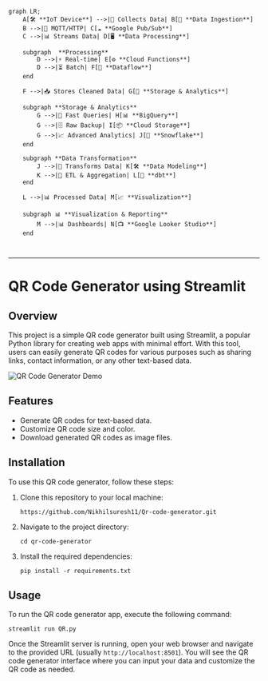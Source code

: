 ```mermaid
graph LR;
    A[🛠️ **IoT Device**] -->|📡 Collects Data| B[🔗 **Data Ingestion**]
    B -->|📨 MQTT/HTTP| C[☁️ **Google Pub/Sub**]
    C -->|📊 Streams Data| D[🖥️ **Data Processing**]

    subgraph  **Processing**
        D -->|⚡ Real-time| E[⚙️ **Cloud Functions**]
        D -->|⏳ Batch| F[🔄 **Dataflow**]
    end

    F -->|📥 Stores Cleaned Data| G[📂 **Storage & Analytics**]

    subgraph **Storage & Analytics**
        G -->|🚀 Fast Queries| H[📊 **BigQuery**]
        G -->|🗄️ Raw Backup| I[📦 **Cloud Storage**]
        G -->|📈 Advanced Analytics| J[📑 **Snowflake**]
    end

    subgraph **Data Transformation**
        J -->|🔄 Transforms Data| K[🛠️ **Data Modeling**]
        K -->|🔀 ETL & Aggregation| L[🔧 **dbt**]
    end

    L -->|📊 Processed Data| M[📈 **Visualization**]
    
    subgraph 📊 **Visualization & Reporting**
        M -->|📊 Dashboards| N[📺 **Google Looker Studio**]
    end



```






















---

# QR Code Generator using Streamlit

## Overview

This project is a simple QR code generator built using Streamlit, a popular Python library for creating web apps with minimal effort. With this tool, users can easily generate QR codes for various purposes such as sharing links, contact information, or any other text-based data.

![QR Code Generator Demo](demo.gif)

## Features

- Generate QR codes for text-based data.
- Customize QR code size and color.
- Download generated QR codes as image files.

## Installation

To use this QR code generator, follow these steps:

1. Clone this repository to your local machine:

   ```
   https://github.com/Nikhilsuresh11/Qr-code-generator.git
   ```

2. Navigate to the project directory:

   ```
   cd qr-code-generator
   ```

3. Install the required dependencies:

   ```
   pip install -r requirements.txt
   ```

## Usage

To run the QR code generator app, execute the following command:

```
streamlit run QR.py
```

Once the Streamlit server is running, open your web browser and navigate to the provided URL (usually `http://localhost:8501`). You will see the QR code generator interface where you can input your data and customize the QR code as needed.
